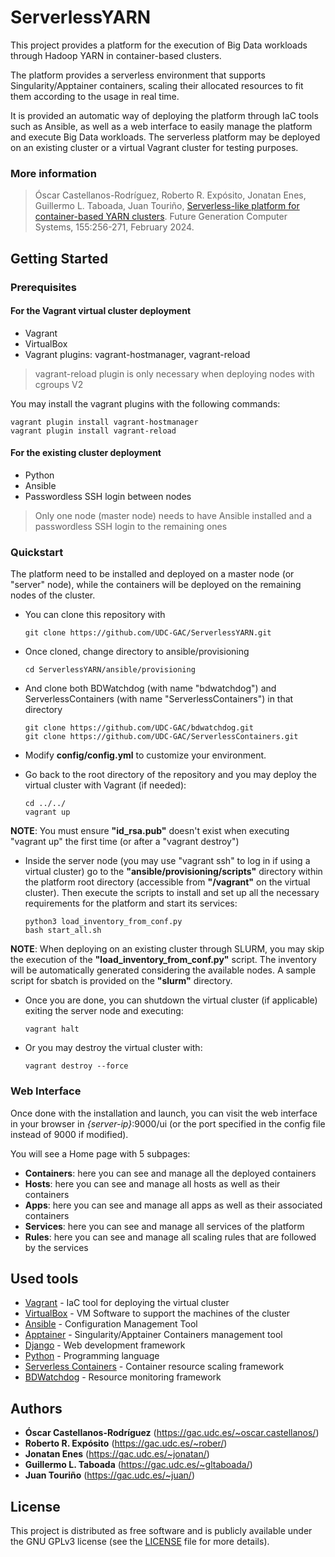 # ServerlessYARN

This project provides a platform for the execution of Big Data workloads through Hadoop YARN in container-based clusters.

The platform provides a serverless environment that supports Singularity/Apptainer containers, scaling their allocated resources to fit them according to the usage in real time.

It is provided an automatic way of deploying the platform through IaC tools such as Ansible, as well as a web interface to easily manage the platform and execute Big Data workloads. The serverless platform may be deployed on an existing cluster or a virtual Vagrant cluster for testing purposes.

### More information
> &Oacute;scar Castellanos-Rodr&iacute;guez, Roberto R. Exp&oacute;sito, Jonatan Enes, Guillermo L. Taboada, Juan Touriño, [Serverless-like platform for container-based YARN clusters](https://doi.org/10.1016/j.future.2024.02.013). Future Generation Computer Systems, 155:256-271, February 2024.

## Getting Started

### Prerequisites

#### For the Vagrant virtual cluster deployment

- Vagrant
- VirtualBox
- Vagrant plugins: vagrant-hostmanager, vagrant-reload

> vagrant-reload plugin is only necessary when deploying nodes with cgroups V2

You may install the vagrant plugins with the following commands:
```
vagrant plugin install vagrant-hostmanager
vagrant plugin install vagrant-reload
```

#### For the existing cluster deployment

- Python
- Ansible
- Passwordless SSH login between nodes

> Only one node (master node) needs to have Ansible installed and a passwordless SSH login to the remaining ones

### Quickstart
The platform need to be installed and deployed on a master node (or "server" node), while the containers will be deployed on the remaining nodes of the cluster.

- You can clone this repository with
    ```
    git clone https://github.com/UDC-GAC/ServerlessYARN.git
    ```

- Once cloned, change directory to ansible/provisioning 
    ```
    cd ServerlessYARN/ansible/provisioning
    ```

- And clone both BDWatchdog (with name "bdwatchdog") and ServerlessContainers (with name "ServerlessContainers") in that directory

    ```
    git clone https://github.com/UDC-GAC/bdwatchdog.git
    git clone https://github.com/UDC-GAC/ServerlessContainers.git
    ```

- Modify **config/config.yml** to customize your environment.

- Go back to the root directory of the repository and you may deploy the virtual cluster with Vagrant (if needed):
    ```
    cd ../../
    vagrant up
    ```

**NOTE**: You must ensure **"id_rsa.pub"** doesn't exist when executing "vagrant up" the first time (or after a "vagrant destroy")

- Inside the server node (you may use "vagrant ssh" to log in if using a virtual cluster) go to the **"ansible/provisioning/scripts"** directory within the platform root directory (accessible from **"/vagrant"** on the virtual cluster). Then execute the scripts to install and set up all the necessary requirements for the platform and start its services:
    ```
    python3 load_inventory_from_conf.py
    bash start_all.sh
    ```

**NOTE**: When deploying on an existing cluster through SLURM, you may skip the execution of the **"load_inventory_from_conf.py"** script. The inventory will be automatically generated considering the available nodes. A sample script for sbatch is provided on the **"slurm"** directory.


- Once you are done, you can shutdown the virtual cluster (if applicable) exiting the server node and executing:
    ```
    vagrant halt
    ```

- Or you may destroy the virtual cluster with:
    ```
    vagrant destroy --force
    ```

### Web Interface

Once done with the installation and launch, you can visit the web interface in your browser in *{server-ip}*:9000/ui (or the port specified in the config file instead of 9000 if modified).

You will see a Home page with 5 subpages:
- **Containers**: here you can see and manage all the deployed containers
- **Hosts**: here you can see and manage all hosts as well as their containers
- **Apps**: here you can see and manage all apps as well as their associated containers
- **Services**: here you can see and manage all services of the platform
- **Rules**: here you can see and manage all scaling rules that are followed by the services

## Used tools
- [Vagrant](https://www.vagrantup.com/) - IaC tool for deploying the virtual cluster
- [VirtualBox](https://www.virtualbox.org) - VM Software to support the machines of the cluster
- [Ansible](https://www.ansible.com/) - Configuration Management Tool
- [Apptainer](https://apptainer.org/) - Singularity/Apptainer Containers management tool
- [Django](https://www.djangoproject.com/) - Web development framework
- [Python](https://www.python.org) - Programming language
- [Serverless Containers](https://bdwatchdog.dec.udc.es/serverless/) - Container resource scaling framework
- [BDWatchdog](https://bdwatchdog.dec.udc.es/monitoring/) - Resource monitoring framework


## Authors

* **&Oacute;scar Castellanos-Rodr&iacute;guez** (https://gac.udc.es/~oscar.castellanos/)
* **Roberto R. Exp&oacute;sito** (https://gac.udc.es/~rober/)
* **Jonatan Enes** (https://gac.udc.es/~jonatan/)
* **Guillermo L. Taboada** (https://gac.udc.es/~gltaboada/)
* **Juan Touriño** (https://gac.udc.es/~juan/)

## License
This project is distributed as free software and is publicly available under the GNU GPLv3 license (see the [LICENSE](LICENSE) file for more details).

